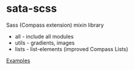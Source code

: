 sata-scss
====
Sass (Compass extension) mixin library

* all - include all modules
* utils - gradients, images
* lists - list-elements (improved Compass Lists)

[Examples](http://satahippy.github.io/sata-scss/ "Examples")